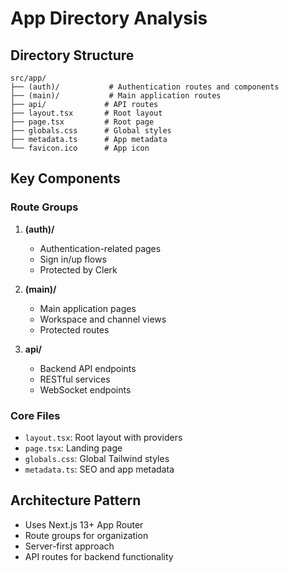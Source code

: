 # App Directory Analysis

## Directory Structure
```
src/app/
├── (auth)/           # Authentication routes and components
├── (main)/           # Main application routes
├── api/             # API routes
├── layout.tsx       # Root layout
├── page.tsx         # Root page
├── globals.css      # Global styles
├── metadata.ts      # App metadata
└── favicon.ico      # App icon
```

## Key Components

### Route Groups
1. **(auth)/**
   - Authentication-related pages
   - Sign in/up flows
   - Protected by Clerk

2. **(main)/**
   - Main application pages
   - Workspace and channel views
   - Protected routes

3. **api/**
   - Backend API endpoints
   - RESTful services
   - WebSocket endpoints

### Core Files
- `layout.tsx`: Root layout with providers
- `page.tsx`: Landing page
- `globals.css`: Global Tailwind styles
- `metadata.ts`: SEO and app metadata

## Architecture Pattern
- Uses Next.js 13+ App Router
- Route groups for organization
- Server-first approach
- API routes for backend functionality 